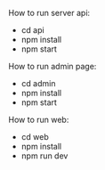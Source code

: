 How to run server api:
  - cd api 
  - npm install
  - npm start

How to run admin page:
  - cd admin 
  - npm install
  - npm start

How to run web:
  - cd web 
  - npm install
  - npm run dev


